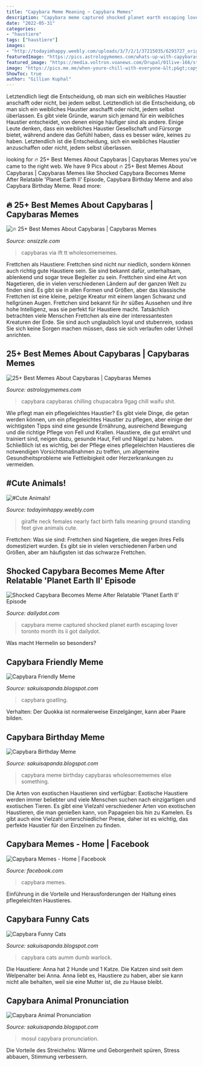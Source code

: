 ```yaml
---
title: "Capybara Meme Meaning ~ Capybara Memes"
description: "Capybara meme captured shocked planet earth escaping lover toronto month its ii got dailydot"
date: "2022-05-31"
categories:
- "haustiere"
tags: ["haustiere"]
images:
- "http://todayimhappy.weebly.com/uploads/3/7/2/1/37215035/6293727_orig.jpg"
featuredImage: "https://pics.astrologymemes.com/whats-up-with-capybaras-chilling-with-other-animals-c-the-63016203.png"
featured_image: "https://media.voltron.voanews.com/Drupal/01live-166/styles/sourced/s3/2019-04/43D15AA7-78F6-4CBD-9447-86C56C08A9EB.jpg?itok=TeWYr67K"
image: "https://pics.me.me/when-youre-chill-with-everyone-&lt;p&gt;capybaras-are-the-best-via-33079746.png"
ShowToc: true
author: "Gillian Kuphal"
---
```



Letztendlich liegt die Entscheidung, ob man sich ein weibliches Haustier anschafft oder nicht, bei jedem selbst.
Letztendlich ist die Entscheidung, ob man sich ein weibliches Haustier anschafft oder nicht, jedem selbst überlassen. Es gibt viele Gründe, warum sich jemand für ein weibliches Haustier entscheidet, von denen einige häufiger sind als andere. Einige Leute denken, dass ein weibliches Haustier Gesellschaft und Fürsorge bietet, während andere das Gefühl haben, dass es besser wäre, keines zu haben. Letztendlich ist die Entscheidung, sich ein weibliches Haustier anzuschaffen oder nicht, jedem selbst überlassen.

	

		
looking for 🔥 25+ Best Memes About Capybaras | Capybaras Memes you've came to the right web. We have 9 Pics about 🔥 25+ Best Memes About Capybaras | Capybaras Memes like Shocked Capybara Becomes Meme After Relatable &#039;Planet Earth II&#039; Episode, Capybara Birthday Meme and also Capybara Birthday Meme. Read more:
		
    
## 🔥 25+ Best Memes About Capybaras | Capybaras Memes

<img loading=lazy src="https://pics.me.me/when-youre-chill-with-everyone-&lt;p&gt;capybaras-are-the-best-via-33079746.png" onerror="this.onerror=null;this.src='https://tse2.mm.bing.net/th?id=OIP.HiCuVaUhCkL5lEwH5zlb7AHaJ0&amp;pid=15.1';" alt="🔥 25+ Best Memes About Capybaras | Capybaras Memes">

_Source: onsizzle.com_

>capybaras via ift tt wholesomememes. 

	

Frettchen als Haustiere: Frettchen sind nicht nur niedlich, sondern können auch richtig gute Haustiere sein. Sie sind bekannt dafür, unterhaltsam, ablenkend und sogar treue Begleiter zu sein.
Frettchen sind eine Art von Nagetieren, die in vielen verschiedenen Ländern auf der ganzen Welt zu finden sind. Es gibt sie in allen Formen und Größen, aber das klassische Frettchen ist eine kleine, pelzige Kreatur mit einem langen Schwanz und hellgrünen Augen. Frettchen sind bekannt für ihr süßes Aussehen und ihre hohe Intelligenz, was sie perfekt für Haustiere macht. Tatsächlich betrachten viele Menschen Frettchen als eine der interessantesten Kreaturen der Erde. Sie sind auch unglaublich loyal und stubenrein, sodass Sie sich keine Sorgen machen müssen, dass sie sich verlaufen oder Unheil anrichten.

    
## 25+ Best Memes About Capybaras | Capybaras Memes

<img loading=lazy src="https://pics.astrologymemes.com/whats-up-with-capybaras-chilling-with-other-animals-c-the-63016203.png" onerror="this.onerror=null;this.src='https://tse1.mm.bing.net/th?id=OIP.aBpeTMX-WwFye89lycQ2UAHaH3&amp;pid=15.1';" alt="25+ Best Memes About Capybaras | Capybaras Memes">

_Source: astrologymemes.com_

>capybara capybaras chilling chupacabra 9gag chill waifu shit. 

	

Wie pflegt man ein pflegeleichtes Haustier?
Es gibt viele Dinge, die getan werden können, um ein pflegeleichtes Haustier zu pflegen, aber einige der wichtigsten Tipps sind eine gesunde Ernährung, ausreichend Bewegung und die richtige Pflege von Fell und Krallen. Haustiere, die gut ernährt und trainiert sind, neigen dazu, gesunde Haut, Fell und Nägel zu haben. Schließlich ist es wichtig, bei der Pflege eines pflegeleichten Haustieres die notwendigen Vorsichtsmaßnahmen zu treffen, um allgemeine Gesundheitsprobleme wie Fettleibigkeit oder Herzerkrankungen zu vermeiden.

    
## #Cute Animals!

<img loading=lazy src="http://todayimhappy.weebly.com/uploads/3/7/2/1/37215035/6293727_orig.jpg" onerror="this.onerror=null;this.src='https://tse3.mm.bing.net/th?id=OIP.U1IA3N8lDlghbWCFUvOACgCoEs&amp;pid=15.1';" alt="#Cute Animals!">

_Source: todayimhappy.weebly.com_

>giraffe neck females nearly fact birth falls meaning ground standing feet give animals cute. 

	

Frettchen: Was sie sind: Frettchen sind Nagetiere, die wegen ihres Fells domestiziert wurden. Es gibt sie in vielen verschiedenen Farben und Größen, aber am häufigsten ist das schwarze Frettchen.

    
## Shocked Capybara Becomes Meme After Relatable &#039;Planet Earth II&#039; Episode

<img loading=lazy src="https://www.dailydot.com/wp-content/uploads/e2e/e1/1cb76c2ff89828f1e211b9f5b5dae8fd-500x250.jpg" onerror="this.onerror=null;this.src='https://tse4.mm.bing.net/th?id=OIP.YIlO5f319F4AvuSWrs0HGAHaDt&amp;pid=15.1';" alt="Shocked Capybara Becomes Meme After Relatable &#039;Planet Earth II&#039; Episode">

_Source: dailydot.com_

>capybara meme captured shocked planet earth escaping lover toronto month its ii got dailydot. 

	

Was macht Hermelin so besonders?

    
## Capybara Friendly Meme

<img loading=lazy src="https://i.ytimg.com/vi/0POLfytICq8/hqdefault.jpg" onerror="this.onerror=null;this.src='https://tse1.mm.bing.net/th?id=OIP.pP5yg3vs83WAIibSVe4xZQHaFj&amp;pid=15.1';" alt="Capybara Friendly Meme">

_Source: sakuisapanda.blogspot.com_

>capybara goatling. 

	

Verhalten: Der Quokka ist normalerweise Einzelgänger, kann aber Paare bilden.

    
## Capybara Birthday Meme

<img loading=lazy src="https://i.kym-cdn.com/photos/images/original/001/541/725/e40.jpg" onerror="this.onerror=null;this.src='https://tse2.mm.bing.net/th?id=OIP.GAIXhlr7S4oLHoLqbT6A4AHaJH&amp;pid=15.1';" alt="Capybara Birthday Meme">

_Source: sakuisapanda.blogspot.com_

>capybara meme birthday capybaras wholesomememes else something. 

	

Die Arten von exotischen Haustieren sind verfügbar:
Exotische Haustiere werden immer beliebter und viele Menschen suchen nach einzigartigen und exotischen Tieren. Es gibt eine Vielzahl verschiedener Arten von exotischen Haustieren, die man genießen kann, von Papageien bis hin zu Kamelen. Es gibt auch eine Vielzahl unterschiedlicher Preise, daher ist es wichtig, das perfekte Haustier für den Einzelnen zu finden.

    
## Capybara Memes - Home | Facebook

<img loading=lazy src="https://lookaside.fbsbx.com/lookaside/crawler/media/?media_id=2517743928319477&amp;get_thumbnail=1" onerror="this.onerror=null;this.src='https://tse4.mm.bing.net/th?id=OIP.X6jMfg9l8r0IPaXYoW8DUgHaEJ&amp;pid=15.1';" alt="Capybara Memes - Home | Facebook">

_Source: facebook.com_

>capybara memes. 

	

Einführung in die Vorteile und Herausforderungen der Haltung eines pflegeleichten Haustieres.

    
## Capybara Funny Cats

<img loading=lazy src="https://66.media.tumblr.com/63a4bec0f781ae9e1991679fcc8bcee0/tumblr_o6tk9yMuxm1rza5iho1_1280.jpg" onerror="this.onerror=null;this.src='https://tse2.mm.bing.net/th?id=OIP.kO7PJTHf0Z6xaGRjq2tBOwHaHa&amp;pid=15.1';" alt="Capybara Funny Cats">

_Source: sakuisapanda.blogspot.com_

>capybara cats aumm dumb warlock. 

	

Die Haustiere: Anna hat 2 Hunde und 1 Katze. Die Katzen sind seit dem Welpenalter bei Anna. Anna liebt es, Haustiere zu haben, aber sie kann nicht alle behalten, weil sie eine Mutter ist, die zu Hause bleibt.

    
## Capybara Animal Pronunciation

<img loading=lazy src="https://media.voltron.voanews.com/Drupal/01live-166/styles/sourced/s3/2019-04/43D15AA7-78F6-4CBD-9447-86C56C08A9EB.jpg?itok=TeWYr67K" onerror="this.onerror=null;this.src='https://tse1.mm.bing.net/th?id=OIP.fSeAmaZzuYt4YjwC6qj1eQHaNK&amp;pid=15.1';" alt="Capybara Animal Pronunciation">

_Source: sakuisapanda.blogspot.com_

>mosul capybara pronunciation. 

	

Die Vorteile des Streichelns: Wärme und Geborgenheit spüren, Stress abbauen, Stimmung verbessern.

